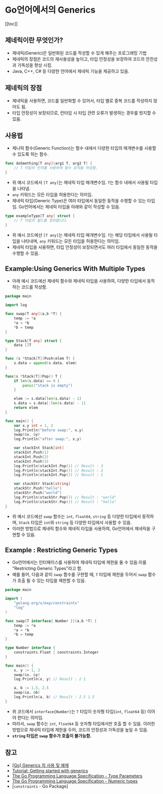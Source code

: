 # Go언어에서의 Generics
[[toc]]

## 제네릭이란 무엇인가?
- 제네릭(Generic)은 일반화된 코드를 작성할 수 있게 해주는 프로그래밍 기법
- 제네릭의 장점은 코드의 재사용성을 높이고, 타입 안정성을 보장하여 코드의 안전성과 가독성을 향상 시킴.
- Java, C++, C# 등 다양한 언어에서 제네릭 기능을 제공하고 있음.

## 제네릭의 장점
- 제네릭을 사용하면, 코드를 일반화할 수 있어서, 타입 별로 중복 코드를 작성하지 않아도 됨.
- 타입 안정성이 보장되므로, 런타임 시 타입 관련 오류가 발생하는 경우를 방지할 수 있음.

## 사용법
- 제니릭 함수(Generic Function)는 함수 내에서 다양한 타입의 매개변수를 사용할 수 있도록 하는 함수.

```go
func doSmething[T any](arg1 T, arg2 T) {
    // T 타입의 인자를 사용하여 함수 로직을 작성함.
}
```
- 위 예시 코드에서 `[T any]`는 제네릭 타입 매개변수임. `T`는 함수 내에서 사용될 타입을 나타냄.
- `any` 키워드는 모든 타입을 허용한다는 의미임.
- 제네릭 타입(Generic Type)은 여러 타입에서 동일한 동작을 수행할 수 있는 타입임. Go언어에서는 제네릭 타입을 아래와 같이 작성할 수 있음.

```go
type exampleType[T any] struct {
    // T 타입의 필드를 정의합니다.
}
```
- 위 예시 코드에선 `[T any]`는 제네릭 타입 매개변수임. `T`는 해당 타입에서 사용될 타입을 나타내며, `any` 키워드는 모든 타입을 허용한다는 의미임.
- 제네릭 타입을 사용하면, 타입 안정성이 보장되면서도 여러 타입에서 동일한 동작을 수행할 수 있음.

## Example:Using Generics With Multiple Types
- 아래 예시 코드에선 제네릭 함수와 제네릭 타입을 사용하여, 다양한 타입에서 동작하는 코드를 작성함.

```go
package main

import log

func swap[T any](a,b *T) {
    temp := *a
    *a = *b
    *b = temp
}

type Stack[T any] struct {
    data []T
}

func (s *Stack[T])Push(elem T) {
    s.data = append(s.data, elem)
}

func(s *Stack[T])Pop() T {
    if len(s.data) == 0 {
        panic("stack is empty")
    }

    elem := s.data[len(s.data) - 1]
    s.data = s.data[:len(s.data) - 1]
    return elem
}

func main() {
    var x,y int = 1, 2
    log.Println("before swap:", x,y)
    swap(&x, &y)
    log.Println("after swap:", x,y)

    var stackInt Stack[int]
    stackInt.Push(1)
    stackInt.Push(2)
    stackInt.Push(3)
    log.Println(stackInt.Pop()) // Result : 3
    log.Println(stackInt.Pop()) // Result : 2
    log.Println(stackInt.Pop()) // Result : 1

    var stackStr Stack[string]
    stackStr.Push("hello")
    stackStr.Push("world")
    log.Println(stackStr.Pop()) // Result : "world"
    log.Println(stackStr.Pop()) // Result : "hello"
}
```

- 위 예시 코드에선 `swap` 함수는 `int`, `float64`, `string` 등 다양한 타입에서 동작하며, `Stack` 타입은 `int`와 `string` 등 다양한 타입에서 사용할 수 있음.
- 이러한 방법으로 제네릭 함수와 제네릭 타입을 사용하여, Go언어에서 제네릭을 구현할 수 있음.

## Example : Restricting Generic Types
- Go언어에서는 인터페이스를 사용하여 제네릭 타입에 제한을 둘 수 있음.이를 "Restricting Generic Types"라고 함.
- 예를 들어, 다음과 같이 `swap` 함수를 구현할 때, `T` 타입에 제한을 두어서 `swap` 함수가 호출 될 수 있는 타입을 제한할 수 있음.

```go
package main

import (
    "golang.org/x/exp/constraints"
    "log"
)

func swap[T interface{ Number }](a,b *T) {
    temp := *a
    *a = *b
    *b = temp
}

type Number interface {
    constraints.Float | constraints.Integer
}

func main() {
    x, y := 1, 2
    swap(&x, &y)
    log.Println(x, y) // Result : 2 1

    a, b := 1.5, 2.5
    swap(&a, &b)
    log.Println(a, b) // Result : 2.5 1.5
}
```

- 위 코드에서 `interface{Number}`는 `T` 타입이 숫자형 타입(`int`, `float64` 등) 이어야 한다는 의미임.
- 따라서, `swap` 함수는 `int`, `float64` 등 숫자형 타입에서만 호출 할 수 있음. 이러한 방법으로 제네릭 타입에 제한을 두어, 코드의 안정성과 가독성을 높일 수 있음.
- **`string` 타입은 `swap` 함수가 호출이 불가능함.**

## 참고
- [[Go] Generics 의 사용 및 예제](https://1minute-before6pm.tistory.com/60)
- [Tutorial: Getting started with generics](https://go.dev/doc/tutorial/generics)
- [The Go Programming Language Specification - Type Parameters](https://go.dev/ref/spec#Type_parameters)
- [The Go Programming Language Specification - Numeric types](https://go.dev/ref/spec#Numeric_types)
- [`constraints` - Go Package]